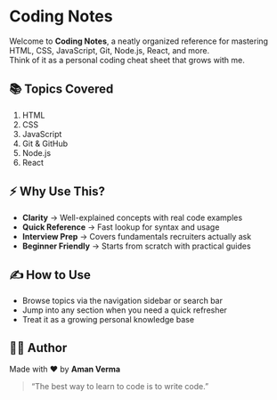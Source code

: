# Coding Notes

Welcome to **Coding Notes**, a neatly organized reference for mastering HTML, CSS, JavaScript, Git, Node.js, React, and more.  
Think of it as a personal coding cheat sheet that grows with me.

## 📚 Topics Covered

1. HTML
2. CSS
3. JavaScript
4. Git & GitHub
5. Node.js
6. React

## ⚡ Why Use This?

- **Clarity** → Well-explained concepts with real code examples  
- **Quick Reference** → Fast lookup for syntax and usage  
- **Interview Prep** → Covers fundamentals recruiters actually ask  
- **Beginner Friendly** → Starts from scratch with practical guides

## ✍️ How to Use

- Browse topics via the navigation sidebar or search bar  
- Jump into any section when you need a quick refresher  
- Treat it as a growing personal knowledge base

## 🧑‍💻 Author

Made with ❤️ by **Aman Verma**

> “The best way to learn to code is to write code.”  
